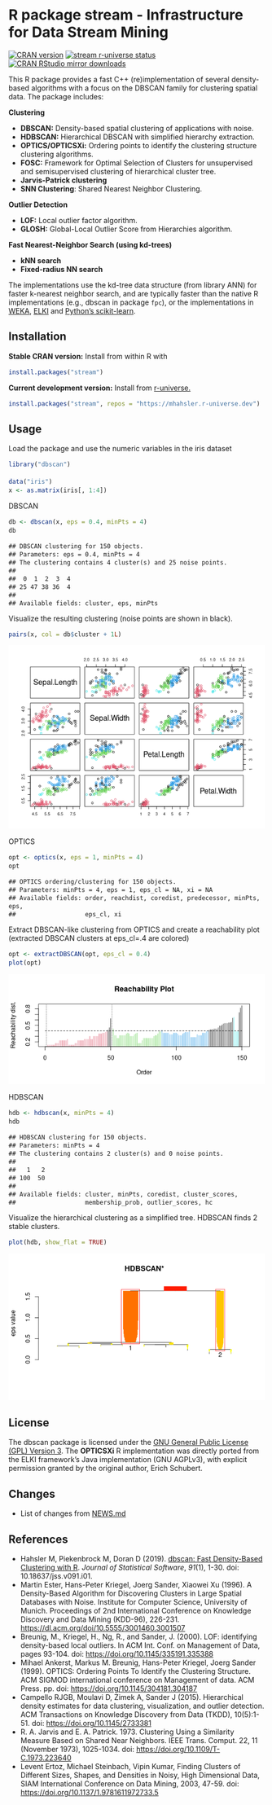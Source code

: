 
# R package stream - Infrastructure for Data Stream Mining

[![CRAN
version](http://www.r-pkg.org/badges/version/stream)](https://CRAN.R-project.org/package=stream)
[![stream r-universe
status](https://mhahsler.r-universe.dev/badges/stream)](https://mhahsler.r-universe.dev/ui#package:stream)
[![CRAN RStudio mirror
downloads](http://cranlogs.r-pkg.org/badges/stream)](https://CRAN.R-project.org/package=stream)

This R package provides a fast C++ (re)implementation of several
density-based algorithms with a focus on the DBSCAN family for
clustering spatial data. The package includes:

**Clustering**

-   **DBSCAN:** Density-based spatial clustering of applications with
    noise.
-   **HDBSCAN:** Hierarchical DBSCAN with simplified hierarchy
    extraction.
-   **OPTICS/OPTICSXi:** Ordering points to identify the clustering
    structure clustering algorithms.
-   **FOSC:** Framework for Optimal Selection of Clusters for
    unsupervised and semisupervised clustering of hierarchical cluster
    tree.
-   **Jarvis-Patrick clustering**
-   **SNN Clustering**: Shared Nearest Neighbor Clustering.

**Outlier Detection**

-   **LOF:** Local outlier factor algorithm.
-   **GLOSH:** Global-Local Outlier Score from Hierarchies algorithm.

**Fast Nearest-Neighbor Search (using kd-trees)**

-   **kNN search**
-   **Fixed-radius NN search**

The implementations use the kd-tree data structure (from library ANN)
for faster k-nearest neighbor search, and are typically faster than the
native R implementations (e.g., dbscan in package `fpc`), or the
implementations in [WEKA](https://www.cs.waikato.ac.nz/ml/weka/),
[ELKI](https://elki-project.github.io/) and [Python’s
scikit-learn](https://scikit-learn.org/).

## Installation

**Stable CRAN version:** Install from within R with

``` r
install.packages("stream")
```

**Current development version:** Install from
[r-universe.](https://mhahsler.r-universe.dev/ui#package:stream)

``` r
install.packages("stream", repos = "https://mhahsler.r-universe.dev")
```

## Usage

Load the package and use the numeric variables in the iris dataset

``` r
library("dbscan")

data("iris")
x <- as.matrix(iris[, 1:4])
```

DBSCAN

``` r
db <- dbscan(x, eps = 0.4, minPts = 4)
db
```

    ## DBSCAN clustering for 150 objects.
    ## Parameters: eps = 0.4, minPts = 4
    ## The clustering contains 4 cluster(s) and 25 noise points.
    ## 
    ##  0  1  2  3  4 
    ## 25 47 38 36  4 
    ## 
    ## Available fields: cluster, eps, minPts

Visualize the resulting clustering (noise points are shown in black).

``` r
pairs(x, col = db$cluster + 1L)
```

![](inst/README_files/dbscan-1.png)<!-- -->

OPTICS

``` r
opt <- optics(x, eps = 1, minPts = 4)
opt
```

    ## OPTICS ordering/clustering for 150 objects.
    ## Parameters: minPts = 4, eps = 1, eps_cl = NA, xi = NA
    ## Available fields: order, reachdist, coredist, predecessor, minPts, eps,
    ##                   eps_cl, xi

Extract DBSCAN-like clustering from OPTICS and create a reachability
plot (extracted DBSCAN clusters at eps_cl=.4 are colored)

``` r
opt <- extractDBSCAN(opt, eps_cl = 0.4)
plot(opt)
```

![](inst/README_files/OPTICS_extractDBSCAN-1.png)<!-- -->

HDBSCAN

``` r
hdb <- hdbscan(x, minPts = 4)
hdb
```

    ## HDBSCAN clustering for 150 objects.
    ## Parameters: minPts = 4
    ## The clustering contains 2 cluster(s) and 0 noise points.
    ## 
    ##   1   2 
    ## 100  50 
    ## 
    ## Available fields: cluster, minPts, coredist, cluster_scores,
    ##                   membership_prob, outlier_scores, hc

Visualize the hierarchical clustering as a simplified tree. HDBSCAN
finds 2 stable clusters.

``` r
plot(hdb, show_flat = TRUE)
```

![](inst/README_files/hdbscan-1.png)<!-- -->

## License

The dbscan package is licensed under the [GNU General Public License
(GPL) Version 3](https://www.gnu.org/licenses/gpl-3.0.en.html). The
**OPTICSXi** R implementation was directly ported from the ELKI
framework’s Java implementation (GNU AGPLv3), with explicit permission
granted by the original author, Erich Schubert.

## Changes

-   List of changes from
    [NEWS.md](https://github.com/mhahsler/dbscan/blob/master/NEWS.md)

## References

-   Hahsler M, Piekenbrock M, Doran D (2019). [dbscan: Fast
    Density-Based Clustering with
    R](https://doi.org/10.18637/jss.v091.i01). *Journal of Statistical
    Software*, *91*(1), 1-30. doi: 10.18637/jss.v091.i01.
-   Martin Ester, Hans-Peter Kriegel, Joerg Sander, Xiaowei Xu (1996). A
    Density-Based Algorithm for Discovering Clusters in Large Spatial
    Databases with Noise. Institute for Computer Science, University of
    Munich. Proceedings of 2nd International Conference on Knowledge
    Discovery and Data Mining (KDD-96), 226-231.
    <https://dl.acm.org/doi/10.5555/3001460.3001507>
-   Breunig, M., Kriegel, H., Ng, R., and Sander, J. (2000). LOF:
    identifying density-based local outliers. In ACM Int. Conf. on
    Management of Data, pages 93-104. doi:
    <https://doi.org/10.1145/335191.335388>
-   Mihael Ankerst, Markus M. Breunig, Hans-Peter Kriegel, Joerg Sander
    (1999). OPTICS: Ordering Points To Identify the Clustering
    Structure. ACM SIGMOD international conference on Management of
    data. ACM Press. pp. doi: <https://doi.org/10.1145/304181.304187>
-   Campello RJGB, Moulavi D, Zimek A, Sander J (2015). Hierarchical
    density estimates for data clustering, visualization, and outlier
    detection. ACM Transactions on Knowledge Discovery from Data (TKDD),
    10(5):1-51. doi: <https://doi.org/10.1145/2733381>
-   R. A. Jarvis and E. A. Patrick. 1973. Clustering Using a Similarity
    Measure Based on Shared Near Neighbors. IEEE Trans. Comput. 22, 11
    (November 1973), 1025-1034. doi:
    <https://doi.org/10.1109/T-C.1973.223640>
-   Levent Ertoz, Michael Steinbach, Vipin Kumar, Finding Clusters of
    Different Sizes, Shapes, and Densities in Noisy, High Dimensional
    Data, SIAM International Conference on Data Mining, 2003, 47-59.
    doi: <https://doi.org/10.1137/1.9781611972733.5>
